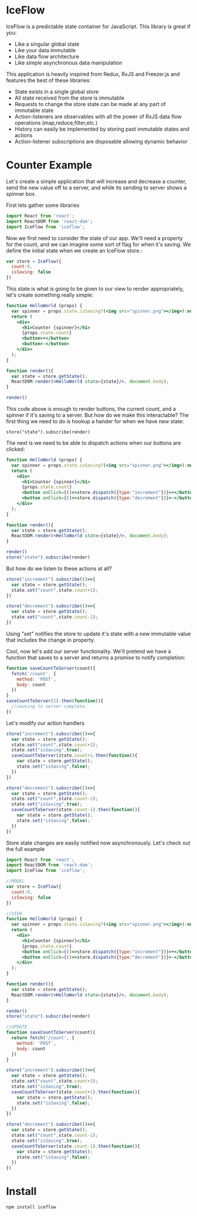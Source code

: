 # IceFlow

IceFlow is a predictable state container for JavaScript. This library is great if you:

* Like a singular global state
* Like your data immutable
* Like data flow architecture
* Like simple asynchronous data manipulation

This application is heavily inspired from Redux, RxJS and Freezer.js and features the best of these libraries:

* State exists in a single global store
* All state received from the store is immutable
* Requests to change the store state can be made at any part of immutable state
* Action-listeners are observables with all the power of RxJS data flow operations (map,reduce,filter,etc.)
* History can easily be implemented by storing past immutable states and actions
* Action-listener subscriptions are disposable allowing dynamic behavior

# Counter Example

Let's create a simple application that will increase and decrease a counter, send the new value off to a server, and while its sending to server shows a spinner box.

First lets gather some libraries

```jsx
import React from 'react';
import ReactDOM from 'react-dom';
import IceFlow from 'iceflow';
```

Now we first need to consider the state of our app.  We'll need a property for the count, and we can imagine some sort of flag for when it's saving. We define the initial state when we create an IceFlow store.:

```jsx
var store = IceFlow({
  count:0,
  isSaving: false
})
```

This state is what is going to be given to our view to render appropriately, let's create something really simple:

```jsx
function HelloWorld (props) {
  var spinner = props.state.isSaving?(<img src="spinner.png"></img>):null;
  return (
    <div>
      <h1>Counter {spinner}</h1>
      {props.state.count}
      <button>+</button>
      <button>-</button>
    </div>
  );
}

function render(){
  var state = store.getState();
  ReactDOM.render(<HelloWorld state={state}/>, document.body);
}

render()
```

This code above is enough to render buttons, the current count, and a spinner if it's saving to a server. But how do we make this interactable? The first thing we need to do is hookup a hander for when we have new state:

```
store("state").subscribe(render)
```

The next is we need to be able to dispatch actions when our buttons are clicked:

```jsx
function HelloWorld (props) {
  var spinner = props.state.isSaving?(<img src="spinner.png"></img>):null;
  return (
    <div>
      <h1>Counter {spinner}</h1>
      {props.state.count}
      <button onClick={()=>store.dispatch({type:"increment"})}>+</button>
      <button onClick={()=>store.dispatch({type:"decrement"})}>-</button>
    </div>
  );
}

function render(){
  var state = store.getState();
  ReactDOM.render(<HelloWorld state={state}/>, document.body);
}

render()
store("state").subscribe(render)
```

But how do we listen to these actions at all?

```jsx
store("increment").subscribe(()=>{
  var state = store.getState();
  state.set("count",state.count+1);
})

store("decrement").subscribe(()=>{
  var state = store.getState();
  state.set("count",state.count-1);
})
```

Using "set" notifies the store to update it's state with a new immutable value that includes the change in property.

Cool, now let's add our server functionality. We'll pretend we have a function that saves to a server and returns a promise to notify completion:

```jsx
function saveCountToServer(count){
  fetch('/count', {
    method: 'POST',
    body: count
  })
}
saveCountToServer(2).then(function(){
  //saveing to server complete
})
```

Let's modify our action handlers

```jsx
store("increment").subscribe(()=>{
  var state = store.getState();
  state.set("count",state.count+1);
  state.set("isSaving",true);
  saveCountToServer(state.count+1.then(function(){
    var state = store.getState();
    state.set("isSaving",false);
  })
})

store("decrement").subscribe(()=>{
  var state = store.getState();
  state.set("count",state.count-1);
  state.set("isSaving",true);
  saveCountToServer(state.count-1).then(function(){
    var state = store.getState();
    state.set("isSaving",false);
  })
})
```

Store state changes are easily notified now asynchronously.  Let's check out the full example

```jsx
import React from 'react';
import ReactDOM from 'react-dom';
import IceFlow from 'iceflow';

//MODEL
var store = IceFlow({
  count:0,
  isSaving: false
})

//VIEW
function HelloWorld (props) {
  var spinner = props.state.isSaving?(<img src="spinner.png"></img>):null;
  return (
    <div>
      <h1>Counter {spinner}</h1>
      {props.state.count}
      <button onClick={()=>store.dispatch({type:"increment"})}>+</button>
      <button onClick={()=>store.dispatch({type:"decrement"})}>-</button>
    </div>
  );
}

function render(){
  var state = store.getState();
  ReactDOM.render(<HelloWorld state={state}/>, document.body);
}

render()
store("state").subscribe(render)

//UPDATE
function saveCountToServer(count){
  return fetch('/count', {
    method: 'POST',
    body: count
  })
}

store("increment").subscribe(()=>{
  var state = store.getState();
  state.set("count",state.count+1);
  state.set("isSaving",true);
  saveCountToServer(state.count+1).then(function(){
    var state = store.getState();
    state.set("isSaving",false);
  })
})

store("decrement").subscribe(()=>{
  var state = store.getState();
  state.set("count",state.count-1);
  state.set("isSaving",true);
  saveCountToServer(state.count-1).then(function(){
    var state = store.getState();
    state.set("isSaving",false);
  })
})
```

# Install

`npm install iceflow`
